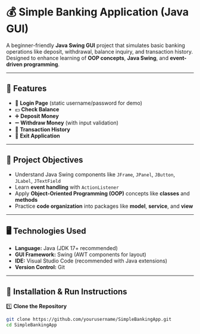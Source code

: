 # 💰 Simple Banking Application (Java GUI)

A beginner-friendly **Java Swing GUI** project that simulates basic banking operations like deposit, withdrawal, balance inquiry, and transaction history. Designed to enhance learning of **OOP concepts**, **Java Swing**, and **event-driven programming**.

---

## 📌 Features

- 🔐 **Login Page** (static username/password for demo)
- 💵 **Check Balance**
- ➕ **Deposit Money**
- ➖ **Withdraw Money** (with input validation)
- 📄 **Transaction History**
- 🚪 **Exit Application**

---

## 🎯 Project Objectives

- Understand Java Swing components like `JFrame`, `JPanel`, `JButton`, `JLabel`, `JTextField`
- Learn **event handling** with `ActionListener`
- Apply **Object-Oriented Programming (OOP)** concepts like **classes** and **methods**
- Practice **code organization** into packages like **model**, **service**, and **view**

---

## 🖥️ Technologies Used

- **Language:** Java (JDK 17+ recommended)
- **GUI Framework:** Swing (AWT components for layout)
- **IDE:** Visual Studio Code (recommended with Java extensions)
- **Version Control:** Git

---

## 🚀 Installation & Run Instructions

1️⃣ **Clone the Repository**
```bash
git clone https://github.com/yourusername/SimpleBankingApp.git
cd SimpleBankingApp
